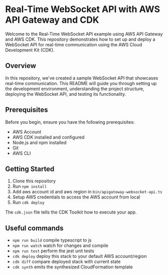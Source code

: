 # Real-Time WebSocket API with AWS API Gateway and CDK

Welcome to the Real-Time WebSocket API example using AWS API Gateway and AWS CDK. This repository demonstrates how to set up and deploy a WebSocket API for real-time communication using the AWS Cloud Development Kit (CDK).

## Overview

In this repository, we've created a sample WebSocket API that showcases real-time communication. This README will guide you through setting up the development environment, understanding the project structure, deploying the WebSocket API, and testing its functionality.

## Prerequisites

Before you begin, ensure you have the following prerequisites:

- AWS Account
- AWS CDK installed and configured
- Node.js and npm installed
- Git
- AWS CLI

## Getting Started

1. Clone this repository
2. Run `npm install`
3. Add aws account id and aws region in `bin/apigateway-websocket-api.ts`
4. Setup AWS credentials to access the AWS account from local
5. Run `cdk deploy`

The `cdk.json` file tells the CDK Toolkit how to execute your app.

## Useful commands

* `npm run build`   compile typescript to js
* `npm run watch`   watch for changes and compile
* `npm run test`    perform the jest unit tests
* `cdk deploy`      deploy this stack to your default AWS account/region
* `cdk diff`        compare deployed stack with current state
* `cdk synth`       emits the synthesized CloudFormation template
